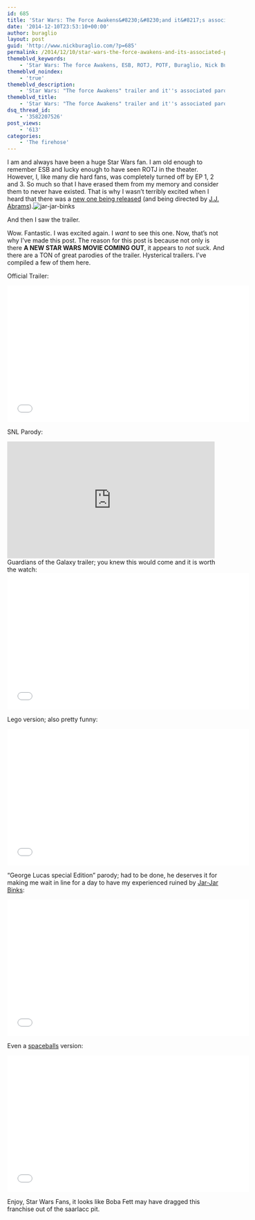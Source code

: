 ```yaml
---
id: 685
title: 'Star Wars: The Force Awakens&#8230;&#8230;and it&#8217;s associated parodies'
date: '2014-12-10T23:53:10+00:00'
author: buraglio
layout: post
guid: 'http://www.nickburaglio.com/?p=685'
permalink: /2014/12/10/star-wars-the-force-awakens-and-its-associated-parodies/
themeblvd_keywords:
    - 'Star Wars: The force Awakens, ESB, ROTJ, POTF, Buraglio, Nick Buraglio, Return of the Jedi, Movie Trailers, Empire Strikes Back, Boba Fett, Han Solo, Jedi, Sith, Darth Vader'
themeblvd_noindex:
    - 'true'
themeblvd_description:
    - 'Star Wars: "The force Awakens" trailer and it''s associated parody videos. '
themeblvd_title:
    - 'Star Wars: "The force Awakens" trailer and it''s associated parodies.'
dsq_thread_id:
    - '3582207526'
post_views:
    - '613'
categories:
    - 'The firehose'
---
```


I am and always have been a huge Star Wars fan. I am old enough to remember ESB and lucky enough to have seen ROTJ in the theater. However, I, like many die hard fans, was completely turned off by EP 1, 2 and 3. So much so that I have erased them from my memory and consider them to never have existed. That is why I wasn’t terribly excited when I heard that there was a [new one being released](http://www.imdb.com/title/tt2488496/) (and being directed by [J.J. Abrams](http://www.imdb.com/name/nm0009190/?ref_=tt_ov_dr)).![jar-jar-binks](http://www.nickburaglio.com/wp-content/uploads/2014/12/jar-jar-binks.jpg)

And then I saw the trailer.

Wow. Fantastic. I was excited again. I *want* to see this one. Now, that’s not why I’ve made this post. The reason for this post is because not only is there **A NEW STAR WARS MOVIE COMING OUT**, it appears to *not* suck. And there are a TON of great parodies of the trailer. Hysterical trailers. I’ve compiled a few of them here.

Official Trailer:

<iframe allowfullscreen="allowfullscreen" frameborder="0" height="315" loading="lazy" src="//www.youtube.com/embed/OMOVFvcNfvE" width="560"></iframe>

SNL Parody:

<div><iframe allowfullscreen="allowfullscreen" frameborder="0" height="270" loading="lazy" seamless="seamless" src="https://player.theplatform.com/p/NnzsPC/widget/select/media/iCMoVBY0BEnx?carouselID=139011" width="480"></iframe></div>Guardians of the Galaxy trailer; you knew this would come and it is worth the watch:

<iframe allowfullscreen="allowfullscreen" frameborder="0" height="315" loading="lazy" src="//www.youtube.com/embed/hdFtjvrzVFc" width="560"></iframe>

Lego version; also pretty funny:

<iframe allowfullscreen="allowfullscreen" frameborder="0" height="315" loading="lazy" src="//www.youtube.com/embed/qpfWrh1scZU" width="560"></iframe>

“George Lucas special Edition” parody; had to be done, he deserves it for making me wait in line for a day to have my experienced ruined by [Jar-Jar Binks](http://starwars.wikia.com/wiki/Jar_Jar_Binks):

<iframe allowfullscreen="allowfullscreen" frameborder="0" height="315" loading="lazy" src="//www.youtube.com/embed/v93Jh6JNBng" width="560"></iframe>

Even a [spaceballs](http://www.imdb.com/title/tt0094012/) version:

<iframe allowfullscreen="allowfullscreen" frameborder="0" height="315" loading="lazy" src="//www.youtube.com/embed/MsM7LTneKNc" width="560"></iframe>

Enjoy, Star Wars Fans, it looks like Boba Fett may have dragged this franchise out of the saarlacc pit.